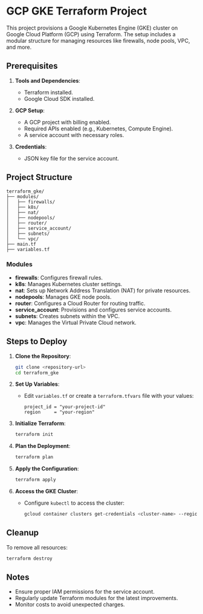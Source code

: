 # GCP GKE Terraform Project

This project provisions a Google Kubernetes Engine (GKE) cluster on Google Cloud Platform (GCP) using Terraform. The setup includes a modular structure for managing resources like firewalls, node pools, VPC, and more.

## Prerequisites

1. **Tools and Dependencies**:
   - Terraform installed.
   - Google Cloud SDK installed.

2. **GCP Setup**:
   - A GCP project with billing enabled.
   - Required APIs enabled (e.g., Kubernetes, Compute Engine).
   - A service account with necessary roles.

3. **Credentials**:
   - JSON key file for the service account.

## Project Structure

```plaintext
terraform_gke/
├── modules/
│   ├── firewalls/
│   ├── k8s/
│   ├── nat/
│   ├── nodepools/
│   ├── router/
│   ├── service_account/
│   ├── subnets/
│   └── vpc/
├── main.tf
├── variables.tf
```

### Modules
- **firewalls**: Configures firewall rules.
- **k8s**: Manages Kubernetes cluster settings.
- **nat**: Sets up Network Address Translation (NAT) for private resources.
- **nodepools**: Manages GKE node pools.
- **router**: Configures a Cloud Router for routing traffic.
- **service_account**: Provisions and configures service accounts.
- **subnets**: Creates subnets within the VPC.
- **vpc**: Manages the Virtual Private Cloud network.

## Steps to Deploy

1. **Clone the Repository**:
   ```bash
   git clone <repository-url>
   cd terraform_gke
   ```

2. **Set Up Variables**:
   - Edit `variables.tf` or create a `terraform.tfvars` file with your values:
     ```hcl
     project_id = "your-project-id"
     region     = "your-region"
     ```

3. **Initialize Terraform**:
   ```bash
   terraform init
   ```

4. **Plan the Deployment**:
   ```bash
   terraform plan
   ```

5. **Apply the Configuration**:
   ```bash
   terraform apply
   ```

6. **Access the GKE Cluster**:
   - Configure `kubectl` to access the cluster:
     ```bash
     gcloud container clusters get-credentials <cluster-name> --region <region>
     ```

## Cleanup

To remove all resources:
```bash
terraform destroy
```

## Notes
- Ensure proper IAM permissions for the service account.
- Regularly update Terraform modules for the latest improvements.
- Monitor costs to avoid unexpected charges.

